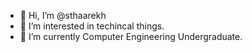 - 👋 Hi, I’m @sthaarekh
- 👀 I’m interested in techincal things.
- 🌱 I’m currently Computer Engineering Undergraduate.
